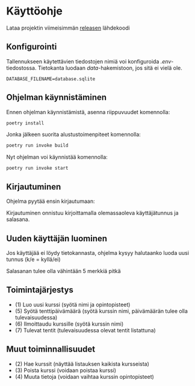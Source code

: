 # Käyttöohje

Lataa projektin viimeisimmän [releasen](https://github.com/kalevat/ot-harjoitustyo/releases) lähdekoodi

## Konfigurointi

Tallennukseen käytettävien tiedostojen nimiä voi konfiguroida  _.env_-tiedostossa. Tietokanta luodaan _data_-hakemistoon, jos sitä ei  vielä ole. 
```
DATABASE_FILENAME=database.sqlite
```

## Ohjelman käynnistäminen

Ennen ohjelman käynnistämistä, asenna riippuvuudet komennolla:

```bash
poetry install
```

Jonka jälkeen suorita alustustoimenpiteet komennolla:

```bash
poetry run invoke build
```

Nyt ohjelman voi käynnistää komennolla:

```
poetry run invoke start
```

## Kirjautuminen

Ohjelma pyytää ensin kirjautumaan:

Kirjautuminen onnistuu kirjoittamalla olemassaoleva käyttäjätunnus ja salasana.

## Uuden käyttäjän luominen

Jos käyttäjää ei löydy tietokannasta, ohjelma kysyy halutaanko luoda uusi tunnus (k/e = kyllä/ei)

Salasanan tulee olla vähintään 5 merkkiä pitkä

## Toimintajärjestys
- (1) Luo uusi kurssi (syötä nimi ja opintopisteet)
- (5) Syötä tenttipäivämäärä (syötä kurssin nimi, päivämäärän tulee olla tulevaisuudessa)
- (6) Ilmoittaudu kurssille (syötä kurssin nimi)
- (7) Tulevat tentit (tulevaisuudessa olevat tentit listattuna)

## Muut toiminnallisuudet
- (2) Hae kurssit (näyttää listauksen kaikista kursseista)
- (3) Poista kurssi (voidaan poistaa kurssi)
- (4) Muuta tietoja (voidaan vaihtaa kurssin opintopisteet) 
